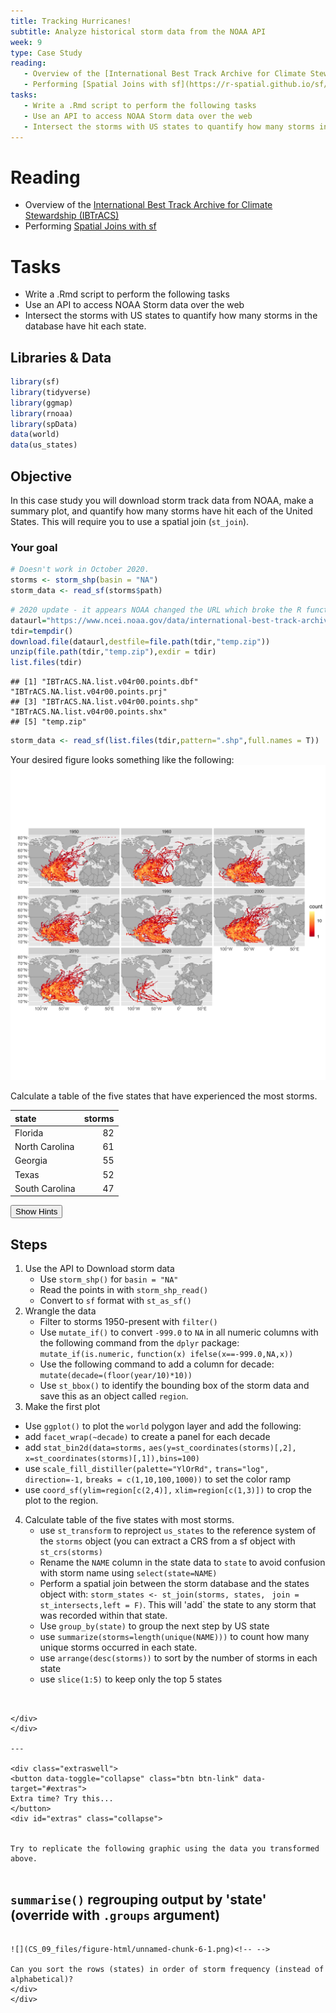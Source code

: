 ```yaml
---
title: Tracking Hurricanes!
subtitle: Analyze historical storm data from the NOAA API
week: 9
type: Case Study
reading:
   - Overview of the [International Best Track Archive for Climate Stewardship (IBTrACS)](https://www.ncdc.noaa.gov/ibtracs/index.php?name=ibtracs-data-access)
   - Performing [Spatial Joins with sf](https://r-spatial.github.io/sf/reference/st_join.html)
tasks:
   - Write a .Rmd script to perform the following tasks
   - Use an API to access NOAA Storm data over the web
   - Intersect the storms with US states to quantify how many storms in the database have hit each state.
---
```




# Reading

- Overview of the [International Best Track Archive for Climate Stewardship (IBTrACS)](https://www.ncdc.noaa.gov/ibtracs/index.php?name=ibtracs-data-access)
- Performing [Spatial Joins with sf](https://r-spatial.github.io/sf/reference/st_join.html)

# Tasks

- Write a .Rmd script to perform the following tasks
- Use an API to access NOAA Storm data over the web
- Intersect the storms with US states to quantify how many storms in the database have hit each state.

## Libraries & Data


```r
library(sf)
library(tidyverse)
library(ggmap)
library(rnoaa)
library(spData)
data(world)
data(us_states)
```

## Objective

In this case study you will download storm track data from NOAA, make a summary plot, and quantify how many storms have hit each of the United States.  This will require you to use a spatial join (`st_join`).

### Your goal

```r
# Doesn't work in October 2020.
storms <- storm_shp(basin = "NA")
storm_data <- read_sf(storms$path)
```


```r
# 2020 update - it appears NOAA changed the URL which broke the R function.  Use the following instead of storm_shp().
dataurl="https://www.ncei.noaa.gov/data/international-best-track-archive-for-climate-stewardship-ibtracs/v04r00/access/shapefile/IBTrACS.NA.list.v04r00.points.zip"
tdir=tempdir()
download.file(dataurl,destfile=file.path(tdir,"temp.zip"))
unzip(file.path(tdir,"temp.zip"),exdir = tdir)
list.files(tdir)
```

```
## [1] "IBTrACS.NA.list.v04r00.points.dbf" "IBTrACS.NA.list.v04r00.points.prj"
## [3] "IBTrACS.NA.list.v04r00.points.shp" "IBTrACS.NA.list.v04r00.points.shx"
## [5] "temp.zip"
```

```r
storm_data <- read_sf(list.files(tdir,pattern=".shp",full.names = T))
```


Your desired figure looks something like the following:
![](CS_09_files/figure-html/unnamed-chunk-4-1.png)<!-- -->


Calculate a table of the five states that have experienced the most storms.
<table class="table" style="margin-left: auto; margin-right: auto;">
 <thead>
  <tr>
   <th style="text-align:left;"> state </th>
   <th style="text-align:right;"> storms </th>
  </tr>
 </thead>
<tbody>
  <tr>
   <td style="text-align:left;"> Florida </td>
   <td style="text-align:right;"> 82 </td>
  </tr>
  <tr>
   <td style="text-align:left;"> North Carolina </td>
   <td style="text-align:right;"> 61 </td>
  </tr>
  <tr>
   <td style="text-align:left;"> Georgia </td>
   <td style="text-align:right;"> 55 </td>
  </tr>
  <tr>
   <td style="text-align:left;"> Texas </td>
   <td style="text-align:right;"> 52 </td>
  </tr>
  <tr>
   <td style="text-align:left;"> South Carolina </td>
   <td style="text-align:right;"> 47 </td>
  </tr>
</tbody>
</table>


<div class="well">
<button data-toggle="collapse" class="btn btn-primary btn-sm round" data-target="#demo1">Show Hints</button>
<div id="demo1" class="collapse">

## Steps

1. Use the API to Download storm data
   * Use `storm_shp()` for `basin = "NA"`
   * Read the points in with `storm_shp_read()`
   * Convert to `sf` format with `st_as_sf()`
2. Wrangle the data
   * Filter to storms 1950-present with `filter()`
   * Use `mutate_if()` to convert `-999.0` to `NA` in all numeric columns with the following command from the `dplyr` package: `mutate_if(is.numeric,` `function(x) ifelse(x==-999.0,NA,x))`
   * Use the following command to add a column for decade: `mutate(decade=(floor(year/10)*10))`
   * Use `st_bbox()` to identify the bounding box of the storm data and save this as an object called `region`.
3.  Make the first plot
   * Use `ggplot()` to plot the `world` polygon layer and add the following:
   * add `facet_wrap(~decade)` to create a panel for each decade
   * add `stat_bin2d(data=storms,` `aes(y=st_coordinates(storms)[,2],` `x=st_coordinates(storms)[,1]),bins=100)`
   * use 
`scale_fill_distiller(palette="YlOrRd",` 
`trans="log",` 
`direction=-1,`
`breaks = c(1,10,100,1000))` to set the color ramp
   * use `coord_sf(ylim=region[c(2,4)],`
   `xlim=region[c(1,3)])` to crop the plot to the region.
4. Calculate table of the five states with most storms.
   * use `st_transform` to reproject `us_states` to the reference system of the `storms` object (you can extract a CRS from a sf object with `st_crs(storms)`
   * Rename the `NAME` column in the state data to `state` to avoid confusion with storm name using `select(state=NAME)`
   * Perform a spatial join between the storm database and the states object with: `storm_states <- st_join(storms, states, `
   `join = st_intersects,left = F)`.  This will 'add` the state to any storm that was recorded within that state.
   * Use `group_by(state)` to group the next step by US state
   * use `summarize(storms=length(unique(NAME)))` to count how many unique storms occurred in each state.
   * use `arrange(desc(storms))` to sort by the number of storms in each state
   * use `slice(1:5)` to keep only the top 5 states
```


</div>
</div>

---

<div class="extraswell">
<button data-toggle="collapse" class="btn btn-link" data-target="#extras">
Extra time? Try this...
</button>
<div id="extras" class="collapse">


Try to replicate the following graphic using the data you transformed above.


```
## `summarise()` regrouping output by 'state' (override with `.groups` argument)
```

![](CS_09_files/figure-html/unnamed-chunk-6-1.png)<!-- -->

Can you sort the rows (states) in order of storm frequency (instead of alphabetical)?
</div>
</div>
